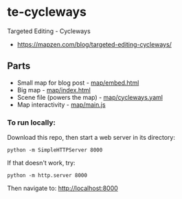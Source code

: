 # te-cycleways
Targeted Editing - Cycleways

* https://mapzen.com/blog/targeted-editing-cycleways/

## Parts

* Small map for blog post - [map/embed.html](map/embed.html)
* Big map - [map/index.html](map/index.html)
* Scene file (powers the map) - [map/cycleways.yaml](map/cycleways.yaml)
* Map interactivity - [map/main.js](map/main.js)


### To run locally:

Download this repo, then start a web server in its directory:

    python -m SimpleHTTPServer 8000
    
If that doesn't work, try:

    python -m http.server 8000
    
Then navigate to: [http://localhost:8000](http://localhost:8000)
